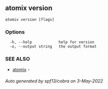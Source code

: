 ## atomix version



```
atomix version [flags]
```

### Options

```
  -h, --help            help for version
  -o, --output string   the output format
```

### SEE ALSO

* [atomix](atomix.md)	 - 

###### Auto generated by spf13/cobra on 3-May-2022
